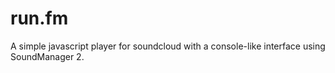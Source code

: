 run.fm
======
A simple javascript player for soundcloud with a console-like interface using SoundManager 2.